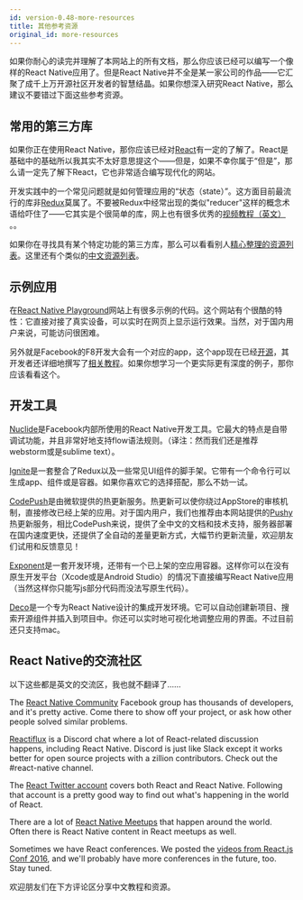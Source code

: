 ```yaml
---
id: version-0.48-more-resources
title: 其他参考资源
original_id: more-resources
---
```


如果你耐心的读完并理解了本网站上的所有文档，那么你应该已经可以编写一个像样的React Native应用了。但是React Native并不全是某一家公司的作品——它汇聚了成千上万开源社区开发者的智慧结晶。如果你想深入研究React Native，那么建议不要错过下面这些参考资源。

## 常用的第三方库

如果你正在使用React Native，那你应该已经对[React](https://facebook.github.io/react/)有一定的了解了。React是基础中的基础所以我其实不太好意思提这个——但是，如果不幸你属于“但是”，那么请一定先了解下React，它也非常适合编写现代化的网站。

开发实践中的一个常见问题就是如何管理应用的“状态（state）”。这方面目前最流行的库非[Redux](http://redux.js.org/)莫属了。不要被Redux中经常出现的类似"reducer"这样的概念术语给吓住了——它其实是个很简单的库，网上也有很多优秀的[视频教程（英文）](https://egghead.io/courses/getting-started-with-redux) 。。

如果你在寻找具有某个特定功能的第三方库，那么可以看看别人[精心整理的资源列表](https://github.com/jondot/awesome-react-native)。这里还有个类似的[中文资源列表](https://github.com/reactnativecn/react-native-guide)。

## 示例应用

在[React Native Playground](https://rnplay.org/apps/picks)网站上有很多示例的代码。这个网站有个很酷的特性：它直接对接了真实设备，可以实时在网页上显示运行效果。当然，对于国内用户来说，可能访问很困难。

另外就是Facebook的F8开发大会有一个对应的app，这个app现在已经[开源](https://github.com/fbsamples/f8app)，其开发者还详细地撰写了[相关教程](http://f8-app.liaohuqiu.net/#content)。如果你想学习一个更实际更有深度的例子，那你应该看看这个。

## 开发工具

[Nuclide](https://nuclide.io/)是Facebook内部所使用的React Native开发工具。它最大的特点是自带调试功能，并且非常好地支持flow语法规则。（译注：然而我们还是推荐webstorm或是sublime text）。

[Ignite](https://github.com/infinitered/ignite)是一套整合了Redux以及一些常见UI组件的脚手架。它带有一个命令行可以生成app、组件或是容器。如果你喜欢它的选择搭配，那么不妨一试。

[CodePush](https://microsoft.github.io/code-push/)是由微软提供的热更新服务。热更新可以使你绕过AppStore的审核机制，直接修改已经上架的应用。对于国内用户，我们也推荐由本网站提供的[Pushy](http://update.reactnative.cn)热更新服务，相比CodePush来说，提供了全中文的文档和技术支持，服务器部署在国内速度更快，还提供了全自动的差量更新方式，大幅节约更新流量，欢迎朋友们试用和反馈意见！

[Exponent](http://docs.getexponent.com/versions/v6.0.0/index.html)是一套开发环境，还带有一个已上架的空应用容器。这样你可以在没有原生开发平台（Xcode或是Android Studio）的情况下直接编写React Native应用（当然这样你只能写js部分代码而没法写原生代码）。 

[Deco](https://www.decosoftware.com/)是一个专为React Native设计的集成开发环境。它可以自动创建新项目、搜索开源组件并插入到项目中。你还可以实时地可视化地调整应用的界面。不过目前还只支持mac。

## React Native的交流社区

以下这些都是英文的交流区，我也就不翻译了……

The [React Native Community](https://www.facebook.com/groups/react.native.community) Facebook group has thousands of developers, and it's pretty active. Come there to show off your project, or ask how other people solved similar problems.

[Reactiflux](https://discord.gg/0ZcbPKXt5bZjGY5n) is a Discord chat where a lot of React-related discussion happens, including React Native. Discord is just like Slack except it works better for open source projects with a zillion contributors. Check out the #react-native channel.

The [React Twitter account](https://twitter.com/reactjs) covers both React and React Native. Following that account is a pretty good way to find out what's happening in the world of React.

There are a lot of [React Native Meetups](http://www.meetup.com/topics/react-native/) that happen around the world. Often there is React Native content in React meetups as well.

Sometimes we have React conferences. We posted the [videos from React.js Conf 2016](https://www.youtube.com/playlist?list=PLb0IAmt7-GS0M8Q95RIc2lOM6nc77q1IY), and we'll probably have more conferences in the future, too. Stay tuned.

欢迎朋友们在下方评论区分享中文教程和资源。